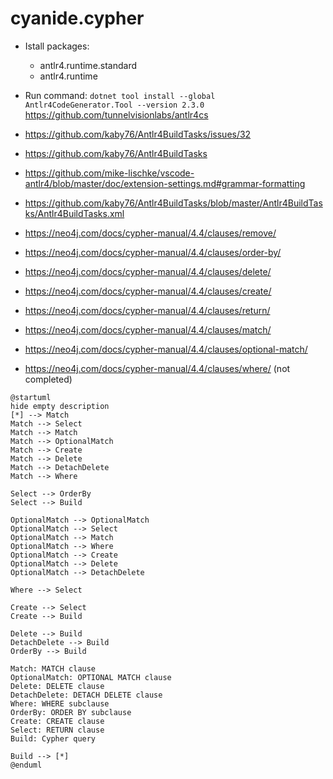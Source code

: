 # cyanide.cypher

- Istall packages:
  - antlr4.runtime.standard
  - antlr4.runtime
- Run command: `dotnet tool install --global Antlr4CodeGenerator.Tool --version 2.3.0`
  https://github.com/tunnelvisionlabs/antlr4cs
- https://github.com/kaby76/Antlr4BuildTasks/issues/32
- https://github.com/kaby76/Antlr4BuildTasks
- https://github.com/mike-lischke/vscode-antlr4/blob/master/doc/extension-settings.md#grammar-formatting
- https://github.com/kaby76/Antlr4BuildTasks/blob/master/Antlr4BuildTasks/Antlr4BuildTasks.xml

- https://neo4j.com/docs/cypher-manual/4.4/clauses/remove/
- https://neo4j.com/docs/cypher-manual/4.4/clauses/order-by/
- https://neo4j.com/docs/cypher-manual/4.4/clauses/delete/
- https://neo4j.com/docs/cypher-manual/4.4/clauses/create/
- https://neo4j.com/docs/cypher-manual/4.4/clauses/return/
- https://neo4j.com/docs/cypher-manual/4.4/clauses/match/
- https://neo4j.com/docs/cypher-manual/4.4/clauses/optional-match/
- https://neo4j.com/docs/cypher-manual/4.4/clauses/where/ (not completed)

```
@startuml
hide empty description
[*] --> Match
Match --> Select
Match --> Match
Match --> OptionalMatch
Match --> Create
Match --> Delete
Match --> DetachDelete
Match --> Where

Select --> OrderBy
Select --> Build

OptionalMatch --> OptionalMatch
OptionalMatch --> Select
OptionalMatch --> Match
OptionalMatch --> Where
OptionalMatch --> Create
OptionalMatch --> Delete
OptionalMatch --> DetachDelete

Where --> Select

Create --> Select
Create --> Build

Delete --> Build
DetachDelete --> Build
OrderBy --> Build

Match: MATCH clause
OptionalMatch: OPTIONAL MATCH clause
Delete: DELETE clause
DetachDelete: DETACH DELETE clause
Where: WHERE subclause
OrderBy: ORDER BY subclause
Create: CREATE clause
Select: RETURN clause
Build: Cypher query

Build --> [*]
@enduml
```